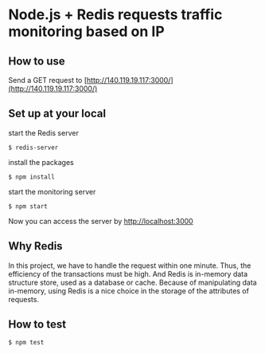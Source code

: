 # Node.js + Redis requests traffic monitoring based on IP

## How to use
Send a GET request to [http://140.119.19.117:3000/](http://140.119.19.117:3000/)

## Set up at your local
start the Redis server
```
$ redis-server
```

install the packages
```
$ npm install
```

start the monitoring server
```
$ npm start
```

Now you can access the server by
[http://localhost:3000](http://localhost:3000)

## Why Redis
In this project, we have to handle the request within one minute. Thus, the efficiency of the transactions must be high. And Redis is in-memory data structure store, used as a database or cache. Because of manipulating data in-memory, using Redis is a nice choice in the storage of the attributes of requests.

## How to test
```
$ npm test
```